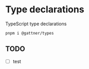 # Type declarations

TypeScript type declarations

```shell
pnpm i @gattner/types
```

## TODO

* [ ] test
